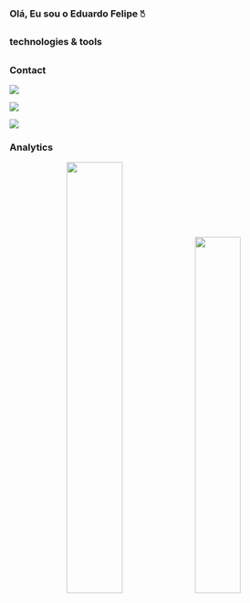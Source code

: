 ### Olá, Eu sou o Eduardo Felipe 🖔<br/>
##

### technologies & tools
##



### Contact

<div align="left">
  
  <a align="left" href="https://www.linkedin.com/in/eduardo-felipe-812101211/" target="_blank"><img src="https://img.shields.io/badge/LinkedIn-0077B5?style=for-the-badge&logo=linkedin&logoColor=white"></a>

  <a align="left" href="https://wa.me/5511977385103" target="_blank"><img src="https://img.shields.io/badge/WhatsApp-25D366?style=for-the-badge&logo=whatsapp&logoColor=white"></a>
 
  <a align="left"  href="https://wa.me/5511977385103" target="_blank"><img src="https://img.shields.io/badge/WhatsApp-25D366?style=for-the-badge&logo=whatsapp&logoColor=white"></a>
  
</div>


### Analytics

<div align="center">

  <img width="44%" heigth="180em" src="https://github-readme-stats.vercel.app/api?username=EduardoF3lipe&show_icons=true&theme=dracula">

  <img width="40%" heigth="180em" src="https://github-readme-stats.vercel.app/api/top-langs/?username=EduardoF3lipe&layout=compact&theme=dracula)](https://github.com/anuraghazra/github-readme-stats">
  
</div>


